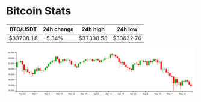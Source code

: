 # Bitcoin Stats

BTC/USDT|24h change|24h high|24h low|
|---|---|---|---|
|$33708.18|-5.34%|$37338.58|$33632.76|

<img src="./chart.svg">
